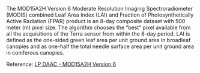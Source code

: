 The MOD15A2H Version 6 Moderate Resolution Imaging Spectroradiometer (MODIS) combined Leaf Area Index (LAI) and Fraction of Photosynthetically Active Radiation (FPAR) product is an 8-day composite dataset with 500 meter (m) pixel size. The algorithm chooses the “best” pixel available from all the acquisitions of the Terra sensor from within the 8-day period.
LAI is defined as the one-sided green leaf area per unit ground area in broadleaf canopies and as one-half the total needle surface area per unit ground area in coniferous canopies.

Reference: [LP DAAC - MOD15A2H Version 6](https://doi.org/10.5067/MODIS/MOD15A2H.006)
